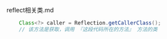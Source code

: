 reflect相关类.md
```java
    Class<?> caller = Reflection.getCallerClass();
    // 该方法是获取，调用 『这段代码所在的方法』 方法的类
```